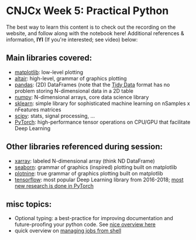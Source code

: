 # CNJCx Week 5: Practical Python

The best way to learn this content is to check out the recording on the website, and follow along with the notebook here!
Additional references & information, **IYI** (If you're interested; see video) below:

## Main libraries covered:
- [matplotlib](https://matplotlib.org/3.3.1/index.html): low-level plotting
- [altair](https://altair-viz.github.io/): high-level, grammar of graphics plotting
- [pandas](https://pandas.pydata.org/): (2D) DataFrames (note that the [Tidy Data](https://vita.had.co.nz/papers/tidy-data.pdf) format has no problem storing N-dimensional data in a 2D table
- [numpy](https://numpy.org/): N-dimensional arrays, core data science library
- [sklearn](https://scikit-learn.org/stable/): simple library for sophisticated machine learning on nSamples x nFeatures matrices
- [scipy](https://www.scipy.org/scipylib/index.html): stats, signal processing, ...
- [PyTorch](https://pytorch.org/): high-performance tensor operations on CPU/GPU that facilitate Deep Learning

## Other libraries referenced during session:
- [xarray](http://xarray.pydata.org/en/stable/): labeled N-dimensional array (think ND DataFrame)
- [seaborn](https://seaborn.pydata.org/): grammar of graphics (inspired) plotting built on matplotlib
- [plotnine](https://plotnine.readthedocs.io/en/stable/about-plotnine.html): true grammar of graphics plotting built on matplotlib
- [tensorflow](https://www.tensorflow.org/): most popular Deep Learning library from 2016-2018; [most new research is done in PyTorch](https://thegradient.pub/state-of-ml-frameworks-2019-pytorch-dominates-research-tensorflow-dominates-industry/)


## misc topics:
- Optional typing: a best-practice for improving documentation and future-proofing your python code. See [nice overview here](https://realpython.com/python-type-checking/)
- quick overview on [managing jobs from shell](https://www.thegeekdiary.com/understanding-the-job-control-commands-in-linux-bg-fg-and-ctrlz/)
